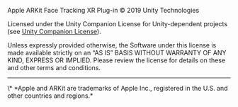 Apple ARKit Face Tracking XR Plug-in © 2019 Unity Technologies

Licensed under the Unity Companion License for Unity-dependent projects (see [Unity Companion License](https://unity3d.com/legal/licenses/unity_companion_license)).

Unless expressly provided otherwise, the Software under this license is made available strictly on an “AS IS” BASIS WITHOUT WARRANTY OF ANY KIND, EXPRESS OR IMPLIED. Please review the license for details on these and other terms and conditions.


<hr>
\* *Apple and ARKit are trademarks of Apple Inc., registered in the U.S. and other countries and regions.*

